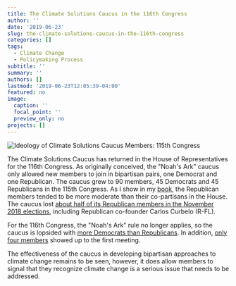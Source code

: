 ```yaml
---
title: The Climate Solutions Caucus in the 116th Congress
author: ''
date: '2019-06-23'
slug: the-climate-solutions-caucus-in-the-116th-congress
categories: []
tags:
  - Climate Change
  - Policymaking Process
subtitle: ''
summary: ''
authors: []
lastmod: '2019-06-23T12:05:39-04:00'
featured: no
image:
  caption: ''
  focal_point: ''
  preview_only: no
projects: []
---
```


![Ideology of Climate Solutions Caucus Members: 115th Congress](/img/figure6.4.jpg)

The Climate Solutions Caucus has returned in the House of Representatives for the 116th Congress. As originally conceived, the "Noah's Ark" caucus only allowed new members to join in bipartisan pairs, one Democrat and one Republican. The caucus grew to 90 members, 45 Democrats and 45 Republicans in the 115th Congress. As I show in my [book](https://www.matthewcnowlin.com/post/environmental-policymaking-book/), the Republican members tended to be more moderate than their co-partisans in the House. The caucus lost [about half of its Republican members in the November 2018 elections](https://www.rollcall.com/news/politics/midterms-climate-caucus-republicans), including Republican co-founder Carlos Curbelo (R-FL). 

For the 116th Congress, the "Noah's Ark" rule no longer applies, so the caucus is lopsided with [more Democrats than Republicans](https://citizensclimatelobby.org/ccl-welcomes-relaunch-of-the-bipartisan-climate-solutions-caucus-in-the-house/). In addition, [only four members](https://www.washingtonpost.com/news/powerpost/paloma/the-energy-202/2019/06/21/the-energy-202-bipartisan-climate-solutions-caucus-tries-to-find-footing-in-new-political-reality/5d0bc32ca7a0a47d87c56dbb/?utm_term=.6890a97a9b70) showed up to the first meeting. 

The effectiveness of the caucus in developing bipartisan approaches to climate change remains to be seen, however, it does allow members to signal that they recognize climate change is a serious issue that needs to be addressed.  